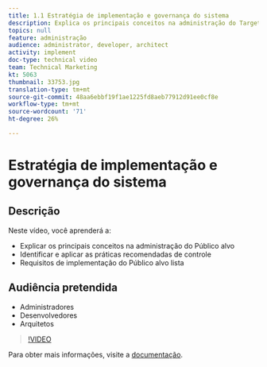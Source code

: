 ```yaml
---
title: 1.1 Estratégia de implementação e governança do sistema
description: Explica os principais conceitos na administração do Target, identifica e aplica as práticas recomendadas de governança, lista os requisitos de implementação do Target
topics: null
feature: administração
audience: administrator, developer, architect
activity: implement
doc-type: technical video
team: Technical Marketing
kt: 5063
thumbnail: 33753.jpg
translation-type: tm+mt
source-git-commit: 48aa6ebbf19f1ae1225fd8aeb77912d91ee0cf8e
workflow-type: tm+mt
source-wordcount: '71'
ht-degree: 26%

---
```



# Estratégia de implementação e governança do sistema

## Descrição

Neste vídeo, você aprenderá a:

* Explicar os principais conceitos na administração do Público alvo
* Identificar e aplicar as práticas recomendadas de controle
* Requisitos de implementação do Público alvo lista

## Audiência pretendida

* Administradores
* Desenvolvedores
* Arquitetos

>[!VIDEO](https://video.tv.adobe.com/v/33753/?quality=12)

Para obter mais informações, visite a [documentação](https://docs.adobe.com/content/help/en/target/using/administer/administrating-target.html).
